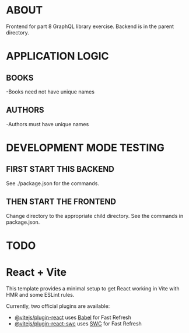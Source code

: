 # ABOUT
Frontend for part 8 GraphQL library exercise. Backend is in the parent directory.

# APPLICATION LOGIC

## BOOKS
-Books need not have unique names
## AUTHORS
-Authors must have unique names


# DEVELOPMENT MODE TESTING

## FIRST START THIS BACKEND

See ./package.json for the commands.

## THEN START THE FRONTEND

Change directory to the appropriate child directory. See the commands in package.json.


# TODO


# React + Vite

This template provides a minimal setup to get React working in Vite with HMR and some ESLint rules.

Currently, two official plugins are available:

- [@vitejs/plugin-react](https://github.com/vitejs/vite-plugin-react/blob/main/packages/plugin-react/README.md) uses [Babel](https://babeljs.io/) for Fast Refresh
- [@vitejs/plugin-react-swc](https://github.com/vitejs/vite-plugin-react-swc) uses [SWC](https://swc.rs/) for Fast Refresh
